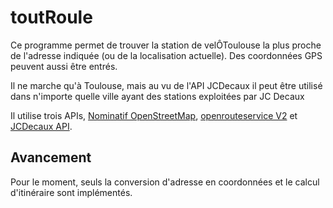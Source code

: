 # toutRoule

Ce programme permet de trouver la station de velÔToulouse la plus proche de l'adresse indiquée (ou de la localisation actuelle). Des coordonnées GPS peuvent aussi être entrés.

Il ne marche qu'à Toulouse, mais au vu de l'API JCDecaux il peut être utilisé dans n'importe quelle ville ayant des stations exploitées par JC Decaux

Il utilise trois APIs, [Nominatif OpenStreetMap](https://nominatim.org/release-docs/latest/api/Search/), [openrouteservice V2](https://openrouteservice.org/dev/#/api-docs/v2/directions) et [JCDecaux API](https://developer.jcdecaux.com/#/opendata/vls?page=getstarted).

## Avancement

Pour le moment, seuls la conversion d'adresse en coordonnées et le calcul d'itinéraire sont implémentés.
